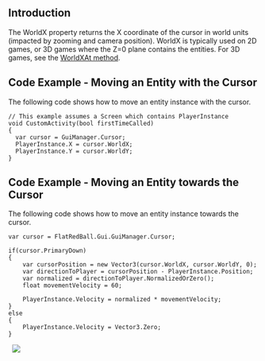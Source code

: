 ## Introduction

The WorldX property returns the X coordinate of the cursor in world units (impacted by zooming and camera position). WorldX is typically used on 2D games, or 3D games where the Z=0 plane contains the entities. For 3D games, see the [WorldXAt method](/documentation/api/flatredball/gui/cursor/worldxat.md).

## Code Example - Moving an Entity with the Cursor

The following code shows how to move an entity instance with the cursor.

    // This example assumes a Screen which contains PlayerInstance
    void CustomActivity(bool firstTimeCalled)
    {
      var cursor = GuiManager.Cursor;
      PlayerInstance.X = cursor.WorldX;
      PlayerInstance.Y = cursor.WorldY;
    }

## Code Example - Moving an Entity towards the Cursor

The following code shows how to move an entity instance towards the cursor.

    var cursor = FlatRedBall.Gui.GuiManager.Cursor;

    if(cursor.PrimaryDown)
    {
        var cursorPosition = new Vector3(cursor.WorldX, cursor.WorldY, 0);
        var directionToPlayer = cursorPosition - PlayerInstance.Position;
        var normalized = directionToPlayer.NormalizedOrZero();
        float movementVelocity = 60;

        PlayerInstance.Velocity = normalized * movementVelocity;
    }
    else
    {
        PlayerInstance.Velocity = Vector3.Zero;
    }

  [![](/wp-content/uploads/2021/07/19_08-21-23.gif)](/wp-content/uploads/2021/07/19_08-21-23.gif)    
